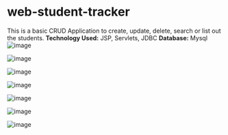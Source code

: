 # web-student-tracker
This is a basic CRUD Application to create, update, delete, search or list out the students.
**Technology Used:** JSP, Servlets, JDBC
**Database:** Mysql
![image](https://github.com/BhumikaSaini1999/web-student-tracker/assets/106880974/f627ea24-f543-487f-8a10-36420a687982)

![image](https://github.com/BhumikaSaini1999/web-student-tracker/assets/106880974/0439a68c-3980-4328-be25-7440b3854b44)

![image](https://github.com/BhumikaSaini1999/web-student-tracker/assets/106880974/6f84c9af-3c11-46cc-a391-e578fef4a574)

![image](https://github.com/BhumikaSaini1999/web-student-tracker/assets/106880974/8b79732f-e81f-4f8f-b956-4870c372a2b9)

![image](https://github.com/BhumikaSaini1999/web-student-tracker/assets/106880974/4c4f3317-005a-4996-83f9-6aca6e0188db)

![image](https://github.com/BhumikaSaini1999/web-student-tracker/assets/106880974/15855cbb-10d3-4377-882a-e3858690b9d9)

![image](https://github.com/BhumikaSaini1999/web-student-tracker/assets/106880974/4f24b128-4472-47fa-8636-61eeb7cb70bf)
